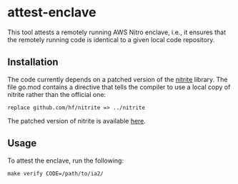 attest-enclave
==============

This tool attests a remotely running AWS Nitro enclave, i.e., it ensures that
the remotely running code is identical to a given local code repository.

Installation
------------

The code currently depends on a patched version of the
[nitrite](https://github.com/hf/nitrite/) library.  The file go.mod contains a
directive that tells the compiler to use a local copy of nitrite rather than the
official one:

    replace github.com/hf/nitrite => ../nitrite

The patched version of nitrite is available
[here](https://github.com/NullHypothesis/nitrite/tree/issue-1).

Usage
-----

To attest the enclave, run the following:

    make verify CODE=/path/to/ia2/

